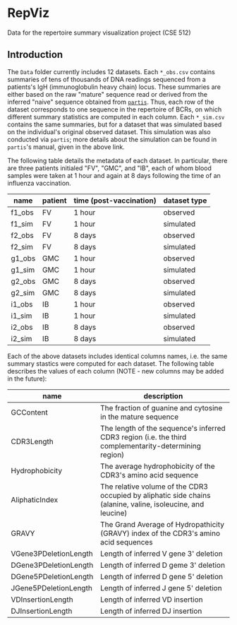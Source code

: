 # RepViz
Data for the repertoire summary visualization project (CSE 512)

## Introduction
The `Data` folder currently includes 12 datasets.
Each `*_obs.csv` contains summaries of tens of thousands of DNA readings sequenced from a patients's IgH (immunoglobulin heavy chain) locus.
These summaries are either based on the raw "mature" sequence read or derived from the inferred "naive" sequence obtained from [`partis`](https://github.com/psathyrella/partis).
Thus, each row of the dataset corresponds to one sequence in the repertoire of BCRs, on which different summary statistics are computed in each column.
Each `*_sim.csv` contains the same summaries, but for a dataset that was simulated based on the individual's original observed dataset.
This simulation was also conducted via `partis`; more details about the simulation can be found in `partis`'s manual, given in the above link.

The following table details the metadata of each dataset.
In particular, there are three patients initialed "FV", "GMC", and "IB", each of whom blood samples were taken at 1 hour and again at 8 days following the time of an influenza vaccination.

| name   | patient | time (post-vaccination) | dataset type |
|--------|---------|-------------------------|--------------|
| f1_obs | FV      | 1 hour                  | observed     |
| f1_sim | FV      | 1 hour                  | simulated    |
| f2_obs | FV      | 8 days                  | observed     |
| f2_sim | FV      | 8 days                  | simulated    |
| g1_obs | GMC     | 1 hour                  | observed     |
| g1_sim | GMC     | 1 hour                  | simulated    |
| g2_obs | GMC     | 8 days                  | observed     |
| g2_sim | GMC     | 8 days                  | simulated    |
| i1_obs | IB      | 1 hour                  | observed     |
| i1_sim | IB      | 1 hour                  | simulated    |
| i2_obs | IB      | 8 days                  | observed     |
| i2_sim | IB      | 8 days                  | simulated    |

Each of the above datasets includes identical columns names, i.e. the same summary stastics were computed for each dataset.
The following table describes the values of each column (NOTE - new columns may be added in the future):

| name | description |
|------|-------------|
| GCContent | The fraction of guanine and cytosine in the mature sequence |
| CDR3Length | The length of the sequence's inferred CDR3 region (i.e. the third complementarity-determining region) |
| Hydrophobicity | The average hydrophobicity of the CDR3's amino acid sequence |
| AliphaticIndex | The relative volume of the CDR3 occupied by aliphatic side chains (alanine, valine, isoleucine, and leucine) |
| GRAVY | The Grand Average of Hydropathicity (GRAVY) index of the CDR3's amino acid sequences |
| VGene3PDeletionLength | Length of inferred V gene 3' deletion |
| DGene3PDeletionLength | Length of inferred D geme 3' deletion |
| DGene5PDeletionLength | Length of inferred D gene 5' deletion |
| JGene5PDeletionLength | Length of inferred J gene 5' deletion |
| VDInsertionLength | Length of inferred VD insertion |
| DJInsertionLength | Length of inferred DJ insertion |
